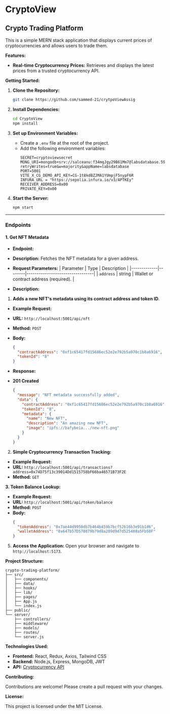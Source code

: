 # CryptoView

## Crypto Trading Platform

This is a simple MERN stack application that displays current prices of cryptocurrencies and allows users to trade them.

**Features:**

- **Real-time Cryptocurrency Prices:** Retrieves and displays the latest prices from a trusted cryptocurrency API.
  <!-- - **Trading Functionality:** Allows users to buy and sell cryptocurrencies. -->
  <!-- - **Secure Authentication:** Uses JWT authentication to protect user accounts. -->
  <!-- - **User Dashboard:** Displays trading history, portfolio, and other relevant information. -->

**Getting Started:**

1. **Clone the Repository:**

   ```bash
   git clone https://github.com/sammed-21/crytpoViewAssig
   ```

2. **Install Dependencies:**

   ```bash
   cd CryptoView
   npm install
   ```

3. **Set up Environment Variables:**

   - Create a `.env` file at the root of the project.
   - Add the following environment variables:
     ```
     SECRET=cryptoviewsecret
     MONG_URI=mongodb+srv://salceanu:f34mqJgy29B61Mm7@labsdatabase.5913czx.mongodb.net/?retryWrites=true&w=majority&appName=labsdatabase
     PORT=5001
     VITE_X_CG_DEMO_API_KEY=CG-1t8kdBZJMA1YUmpjF5nypF6R
     INFURA_URL = "https://sepolia.infura.io/v3/APTKEy"
     RECEIVER_ADDRESS=0x00
     PRIVATE_KEY=0x00
     ```

4. **Start the Server:**

   ```bash
   npm start
   ```

---

### Endpoints

#### 1. **Get NFT Metadata**

- **Endpoint:**

- **Description:**
  Fetches the NFT metadata for a given address.

- **Request Parameters:**
  | Parameter | Type | Description |
  |-------------|--------|---------------------------------|
  | `address` | string | Wallet or contract address (required). |

- **Description:**

1. **Adds a new NFT's metadata using its contract address and token ID**.

- **Example Request:**
- **URL:** `http://localhost:5001/api/nft`
- **Method:** `POST`
- **Body:**

  ```json
  {
    "contractAddress": "0xf1c65417fd15686ec52e2e792b5a970c1b8a6916",
    "tokenId": "8"
  }
  ```

- **Response:**
- **201 Created**
  ```json
  {
    "message": "NFT metadata successfully added",
    "data": {
      "contractAddress": "0xf1c65417fd15686ec52e2e792b5a970c1b8a6916",
      "tokenId": "8",
      "metadata": {
        "name": "New NFT",
        "description": "An amazing new NFT",
        "image": "ipfs://bafybeia.../new-nft.png"
      }
    }
  }
  ```

2. **Simple Cryptocurrency Transaction Tracking:**

- **Example Request:**
- **URL:** `http://localhost:5001/api/transactions?address=0x74D75f13c39014Dd1515758bF66ba46571B73F2E`
- **Method:** `GET`

**3. Token Balance Lookup:**

- **Example Request:**
- **URL:** `http://localhost:5001/api/token/balance`
- **Method:** `POST`
- **Body:**
  ```json
  {
    "tokenAddress": "0x7ae44d9950db7b464b459b7bcf52616b3e91b1d6",
    "walletAddress": "0x647b57D570879b79d8a209d9d7d525488a5Fb50F"
  }
  ```

5. **Access the Application:**
   Open your browser and navigate to `http://localhost:5173`.

**Project Structure:**

```
crypto-trading-platform/
├── src/
│   ├── components/
│   ├── data/
│   ├── hooks/
│   ├── lib/
│   ├── pages/
│   ├── App.js
│   └── index.js
├── public/
└── server/
    ├── controllers/
    ├── middleware/
    ├── models/
    ├── routes/
    └── server.js
```

**Technologies Used:**

- **Frontend:** React, Redux, Axios, Tailwind CSS
- **Backend:** Node.js, Express, MongoDB, JWT
- **API:** [Cryptocurrency API](https://example.com/api)

**Contributing:**

Contributions are welcome! Please create a pull request with your changes.

**License:**

This project is licensed under the MIT License.
